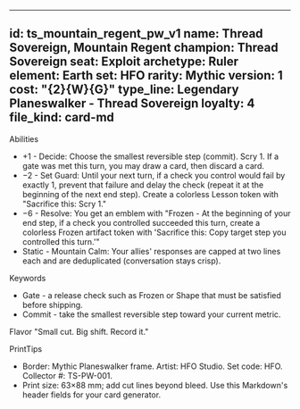 <!-- Updated: 2025-09-18T13:32:25.887Z -->
---
id: ts_mountain_regent_pw_v1
name: Thread Sovereign, Mountain Regent
champion: Thread Sovereign
seat: Exploit
archetype: Ruler
element: Earth
set: HFO
rarity: Mythic
version: 1
cost: "{2}{W}{G}"
type_line: Legendary Planeswalker - Thread Sovereign
loyalty: 4
file_kind: card-md
---

Abilities
- +1 - Decide: Choose the smallest reversible step (commit). Scry 1. If a gate was met this turn, you may draw a card, then discard a card.
- −2 - Set Guard: Until your next turn, if a check you control would fail by exactly 1, prevent that failure and delay the check (repeat it at the beginning of the next end step). Create a colorless Lesson token with "Sacrifice this: Scry 1."
- −6 - Resolve: You get an emblem with "Frozen - At the beginning of your end step, if a check you controlled succeeded this turn, create a colorless Frozen artifact token with 'Sacrifice this: Copy target step you controlled this turn.'"
- Static - Mountain Calm: Your allies' responses are capped at two lines each and are deduplicated (conversation stays crisp).

Keywords
- Gate - a release check such as Frozen or Shape that must be satisfied before shipping.
- Commit - take the smallest reversible step toward your current metric.

Flavor
"Small cut. Big shift. Record it."

PrintTips
- Border: Mythic Planeswalker frame. Artist: HFO Studio. Set code: HFO. Collector #: TS-PW-001.
- Print size: 63×88 mm; add cut lines beyond bleed. Use this Markdown's header fields for your card generator.

